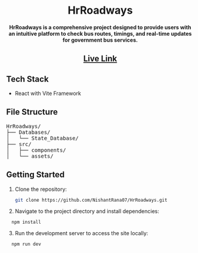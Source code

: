 <h1 align="center">HrRoadways</h1>
<h4 align="center">
  HrRoadways is a comprehensive project designed to provide users with an intuitive platform to check bus routes, timings, and real-time updates for government bus services.
</h4>
<h2 align="center">
  <a href="https://hr-roadways.vercel.app/" target="_blank" rel="noopener noreferrer">Live Link</a>
</h2>

## Tech Stack
- React with Vite Framework

## File Structure
<pre>
HrRoadways/
├── Databases/
│   └── State_Database/
├── src/
│   ├── components/
│   └── assets/
</pre>

## Getting Started
1. Clone the repository:
   ```bash
   git clone https://github.com/NishantRana07/HrRoadways.git
2. Navigate to the project directory and install dependencies:
  ```
    npm install
  ```
3. Run the development server to access the site locally: 
  ```
    npm run dev
  ```
